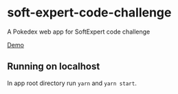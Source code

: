 # soft-expert-code-challenge
A Pokedex web app for SoftExpert code challenge

[Demo](https://giovanicascaes.github.io/soft-expert-code-challenge/)

## Running on localhost
In app root directory run `yarn` and `yarn start`.
